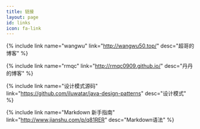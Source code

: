 ```yaml
---
title: 链接
layout: page
id: links
icon: fa-link
---
```

{% include link name="wangwu" link="http://wangwu50.top/" desc="超哥的博客" %}

{% include link name="rmqc" link="http://rmqc0909.github.io/" desc="丹丹的博客" %}

{% include link name="设计模式源码" link="https://github.com/iluwatar/java-design-patterns" desc="设计模式" %}

{% include link name="Markdown 新手指南" link="http://www.jianshu.com/p/q81RER" desc="Markdown语法" %}



